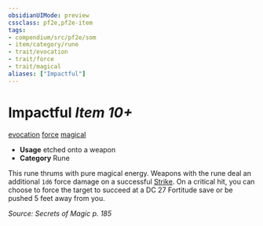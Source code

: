 ```yaml
---
obsidianUIMode: preview
cssclass: pf2e,pf2e-item
tags:
- compendium/src/pf2e/som
- item/category/rune
- trait/evocation
- trait/force
- trait/magical
aliases: ["Impactful"]
---
```

# Impactful *Item 10+*  
[evocation](rules/traits/evocation.md "Evocation School Trait")  [force](rules/traits/force.md "Force Energy & Element Trait")  [magical](rules/traits/magical.md "Magical Item Trait")  

- **Usage** etched onto a weapon
- **Category** Rune

This rune thrums with pure magical energy. Weapons with the rune deal an additional `1d6` force damage on a successful [Strike](rules/actions/strike.md). On a critical hit, you can choose to force the target to succeed at a DC 27 Fortitude save or be pushed 5 feet away from you.

*Source: Secrets of Magic p. 185*